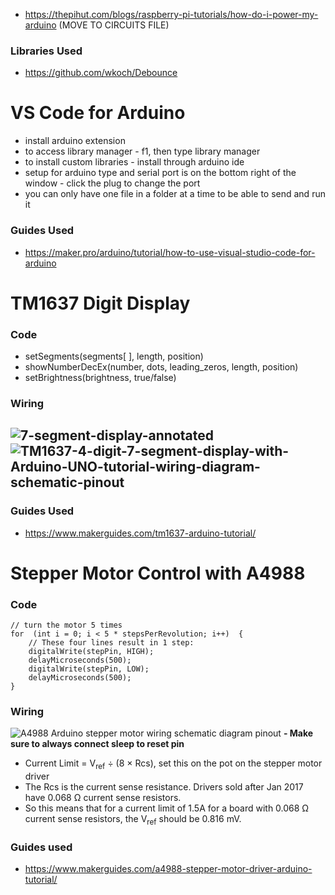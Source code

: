  - https://thepihut.com/blogs/raspberry-pi-tutorials/how-do-i-power-my-arduino (MOVE TO CIRCUITS FILE)
### Libraries Used
 - https://github.com/wkoch/Debounce
# VS Code for Arduino
 -   install arduino extension
 -   to access library manager
		 - f1, then type library manager
 -   to install custom libraries
		 - install through arduino ide
 -   setup for arduino type and serial port is on the bottom right of the window
		 - click the plug to change the port
 -   you can only have one file in a folder at a time to be able to send and run it
### Guides Used
 - https://maker.pro/arduino/tutorial/how-to-use-visual-studio-code-for-arduino

# TM1637 Digit Display
### Code
- setSegments(segments[ ], length, position)
- showNumberDecEx(number, dots, leading_zeros, length, position)
- setBrightness(brightness, true/false)

### Wiring
![7-segment-display-annotated](https://www.makerguides.com/wp-content/uploads/2019/08/7-segment-display-annotated.jpg)
![TM1637-4-digit-7-segment-display-with-Arduino-UNO-tutorial-wiring-diagram-schematic-pinout](https://www.makerguides.com/wp-content/uploads/2019/08/TM1637-4-digit-7-segment-display-with-Arduino-UNO-tutorial-wiring-diagram-schematic-pinout-1.jpg)
-


 ### Guides Used
 - https://www.makerguides.com/tm1637-arduino-tutorial/
# Stepper Motor Control with A4988
### Code
    // turn the motor 5 times
    for  (int i = 0; i < 5 * stepsPerRevolution; i++)  {
	    // These four lines result in 1 step:
	    digitalWrite(stepPin, HIGH);
	    delayMicroseconds(500);
	    digitalWrite(stepPin, LOW);
	    delayMicroseconds(500);
    }
### Wiring
![A4988 Arduino stepper motor wiring schematic diagram pinout](https://www.makerguides.com/wp-content/uploads/2019/02/A4988-Arduino-stepper-motor-wiring-schematic-diagram-pinout-1-1024x551.jpg)
**- Make sure to always connect sleep to reset pin**
- Current Limit = V<sub>ref</sub> ÷ (8 × Rcs), set this on the pot on the stepper motor driver
- The Rcs is the current sense resistance. Drivers sold after Jan 2017 have 0.068 Ω current sense resistors.
- So this means that for a current limit of 1.5A for a board with 0.068 Ω current sense resistors, the V<sub>ref</sub> should be 0.816 mV.
### Guides used
- https://www.makerguides.com/a4988-stepper-motor-driver-arduino-tutorial/

